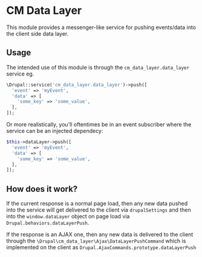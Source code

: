 # CM Data Layer

This module provides a messenger-like service for pushing events/data into the
client side data layer.

## Usage

The intended use of this module is through the `cm_data_layer.data_layer`
service eg.

```php
\Drupal::service('cm_data_layer.data_layer')->push([
  'event' => 'myEvent',
  'data' => [
    'some_key' => 'some_value',
  ],
]);
```

Or more realistically, you'll oftentimes be in an event subscriber where the
service can be an injected dependecy:

```php
$this->dataLayer->push([
  'event' => 'myEvent',
  'data' => [
    'some_key' => 'some_value',
  ],
]);
```

## How does it work?

If the current response is a normal page load, then any new data pushed into the
service will get delivered to the client via `drupalSettings` and then into
the `window.dataLayer` object on page load via `Drupal.behaviors.dataLayerPush`.

If the response is an AJAX one, then any new data is delivered to the client
through the `\Drupal\cm_data_layer\Ajax\DataLayerPushCommand` which is
implemented on the client as `Drupal.AjaxCommands.prototype.dataLayerPush`




